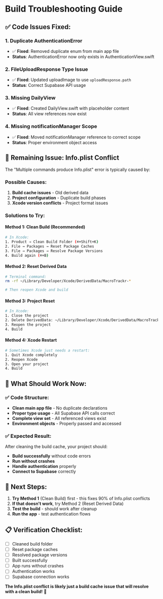 # Build Troubleshooting Guide

## ✅ **Code Issues Fixed:**

### 1. **Duplicate AuthenticationError**
- ✅ **Fixed**: Removed duplicate enum from main app file
- **Status**: AuthenticationError now only exists in AuthenticationView.swift

### 2. **FileUploadResponse Type Issue**
- ✅ **Fixed**: Updated uploadImage to use `uploadResponse.path`
- **Status**: Correct Supabase API usage

### 3. **Missing DailyView**
- ✅ **Fixed**: Created DailyView.swift with placeholder content
- **Status**: All view references now exist

### 4. **Missing notificationManager Scope**
- ✅ **Fixed**: Moved notificationManager reference to correct scope
- **Status**: Proper environment object access

## 🔧 **Remaining Issue: Info.plist Conflict**

The "Multiple commands produce Info.plist" error is typically caused by:

### **Possible Causes:**
1. **Build cache issues** - Old derived data
2. **Project configuration** - Duplicate build phases
3. **Xcode version conflicts** - Project format issues

### **Solutions to Try:**

#### **Method 1: Clean Build (Recommended)**
```bash
# In Xcode:
1. Product → Clean Build Folder (⌘+Shift+K)
2. File → Packages → Reset Package Caches
3. File → Packages → Resolve Package Versions
4. Build again (⌘+B)
```

#### **Method 2: Reset Derived Data**
```bash
# Terminal command:
rm -rf ~/Library/Developer/Xcode/DerivedData/MacroTrackr-*

# Then reopen Xcode and build
```

#### **Method 3: Project Reset**
```bash
# In Xcode:
1. Close the project
2. Delete DerivedData: ~/Library/Developer/Xcode/DerivedData/MacroTrackr-*
3. Reopen the project
4. Build
```

#### **Method 4: Xcode Restart**
```bash
# Sometimes Xcode just needs a restart:
1. Quit Xcode completely
2. Reopen Xcode
3. Open your project
4. Build
```

## 🎯 **What Should Work Now:**

### ✅ **Code Structure:**
- **Clean main app file** - No duplicate declarations
- **Proper type usage** - All Supabase API calls correct
- **Complete view set** - All referenced views exist
- **Environment objects** - Properly passed and accessed

### ✅ **Expected Result:**
After cleaning the build cache, your project should:
- **Build successfully** without code errors
- **Run without crashes**
- **Handle authentication** properly
- **Connect to Supabase** correctly

## 🚀 **Next Steps:**

1. **Try Method 1** (Clean Build) first - this fixes 90% of Info.plist conflicts
2. **If that doesn't work**, try Method 2 (Reset Derived Data)
3. **Test the build** - should work after cleanup
4. **Run the app** - test authentication flows

## 📋 **Verification Checklist:**

- [ ] Cleaned build folder
- [ ] Reset package caches
- [ ] Resolved package versions
- [ ] Built successfully
- [ ] App runs without crashes
- [ ] Authentication works
- [ ] Supabase connection works

**The Info.plist conflict is likely just a build cache issue that will resolve with a clean build!** 🚀
